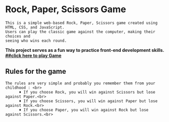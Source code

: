 # Rock, Paper, Scissors Game
    This is a simple web-based Rock, Paper, Scissors game created using HTML, CSS, and JavaScript. 
    Users can play the classic game against the computer, making their choices and 
    seeing who wins each round.
   **This project serves as a fun way to practice front-end development skills.**
    **[##click here to play Game](https://vishalgiri-rock-paper-scissor.netlify.app/)**


    
  

    
## Rules for the game
    The rules are very simple and probably you remember them from your childhood : <br>
          ♦ If you choose Rock, you will win against Scissors but lose against Paper.<br>
          ♦ If you choose Scissors, you will win against Paper but lose against Rock.<br>
          ♦ If you choose Paper, you will win against Rock but lose against Scissors.<br>
            



